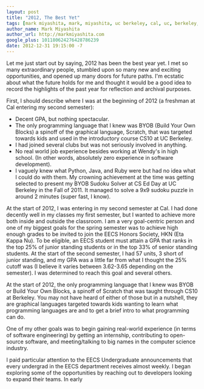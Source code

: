 ```yaml
---
layout: post
title: "2012, The Best Yet"
tags: [mark miyashita, mark, miyashita, uc berkeley, cal, uc, berkeley, university of california, berkeley, computer science, cs, eecs, electrical engineering, mac, ta, cs61a, teaching, kloudless, inigral, startups, life, review, 2012]
author_name: Mark Miyashita
author_url: http://markmiyashita.com
google_plus: 101180624276428786239
date: 2012-12-31 19:15:00 -7
---
```


Let me just start out by saying, 2012 has been the best year yet. I met so many extraordinary people, stumbled upon so many new and exciting opportunities, and opened up many doors for future paths. I'm ecstatic about what the future holds for me and thought it would be a good idea to record the highlights of the past year for reflection and archival purposes.

First, I should describe where I was at the beginning of 2012 (a freshman at Cal entering my second semester):

* Decent GPA, but nothing spectacular.
* The only programming language that I knew was BYOB (Build Your Own Blocks) a spinoff of the graphical language, Scratch, that was targeted towards kids and used in the introductory course CS10 at UC Berkeley.
* I had joined several clubs but was not seriously involved in anything.
* No real world job experience besides working at Wendy's in high school. (In other words, absolutely zero experience in software development).
* I vaguely knew what Python, Java, and Ruby were but had no idea what I could do with them. My crowning achievement at the time was getting selected to present my BYOB Sudoku Solver at CS Ed Day at UC Berkeley in the Fall of 2011. It managed to solve a 9x9 sudoku puzzle in around 2 minutes (super fast, I know).




At the start of 2012, I was entering in my second semester at Cal. I had done decently well in my classes my first semester, but I wanted to achieve more both inside and outside the classroom. I am a very goal-centric person and one of my biggest goals for the spring semester was to achieve high enough grades to be invited to join the EECS Honors Society, HKN (Eta Kappa Nu). To be eligible, an EECS student must attain a GPA that ranks in the top 25% of junior standing students or in the top 33% of senior standing students. At the start of the second semester, I had 57 units, 3 short of junior standing, and my GPA was a little far from what I thought the 25% cutoff was (I believe it varies between 3.62-3.65 depending on the semester). I was determined to reach this goal and several others. 

At the start of 2012, the only programming language that I knew was BYOB or Build Your Own Blocks, a spinoff of Scratch that was taught through CS10 at Berkeley. You may not have heard of either of those but in a nutshell, they are graphical languages targeted towards kids wanting to learn what programming languages are and to get a brief intro to what programming can do. 


One of my other goals was to begin gaining real-world experience (in terms of software engineering) by getting an internship, contributing to open-source software, and meeting/talking to big names in the computer science industry. 

I paid particular attention to the EECS Undergraduate announcements that every undergrad in the EECS department receives almost weekly. I began exploring some of the opportunities by reaching out to developers looking to expand their teams. In early 